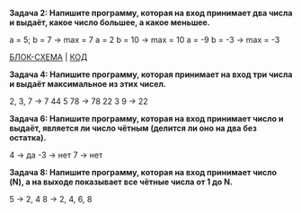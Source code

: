 **Задача 2: Напишите программу, которая на вход принимает два числа и выдаёт, какое число большее, а какое меньшее.**

a = 5; b = 7 -> max = 7
a = 2 b = 10 -> max = 10
a = -9 b = -3 -> max = -3

 [БЛОК-СХЕМА](hw_1_task_1/diagram.drawio.png) | [КОД](hw_1_task_1/Program.cs)

**Задача 4: Напишите программу, которая принимает на вход три числа и выдаёт максимальное из этих чисел.**

2, 3, 7 -> 7
44 5 78 -> 78
22 3 9 -> 22

**Задача 6: Напишите программу, которая на вход принимает число и выдаёт, является ли число чётным (делится ли оно на два без остатка).**

4 -> да
-3 -> нет
7 -> нет

**Задача 8: Напишите программу, которая на вход принимает число (N), а на выходе показывает все чётные числа от 1 до N.**

5 -> 2, 4
8 -> 2, 4, 6, 8